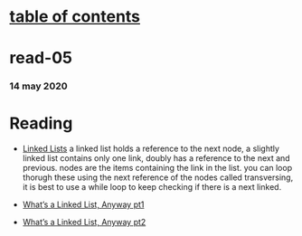 # [table of contents](https://h-griffin.github.io/reading-notes-401/)
# read-05
### 14 may 2020

# Reading
- [Linked Lists](https://codefellows.github.io/common_curriculum/data_structures_and_algorithms/Code_401/class-05/resources/singly_linked_list.html)
a linked list holds a reference to the next node, a slightly linked list contains only one link, doubly has a reference to the next and previous. nodes are the items containing the link in the list. you can loop thorugh these using the next reference of the nodes called transversing, it is best to use a while loop to keep checking if there is a next linked.

- [What’s a Linked List, Anyway pt1](https://medium.com/basecs/whats-a-linked-list-anyway-part-1-d8b7e6508b9d)
- [What’s a Linked List, Anyway pt2](https://medium.com/basecs/whats-a-linked-list-anyway-part-2-131d96f71996)